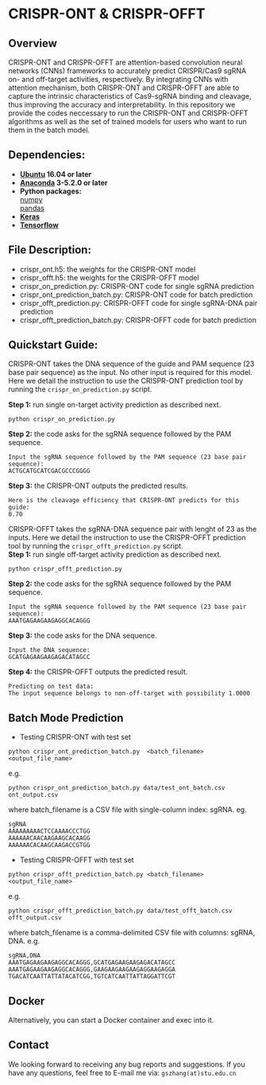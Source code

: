 # CRISPR-ONT & CRISPR-OFFT

## Overview
CRISPR-ONT and CRISPR-OFFT are attention-based convolution neural networks (CNNs) frameworks to accurately predict CRISPR/Cas9 sgRNA on- and off-target activities, respectively. By integrating CNNs with attention mechanism, both CRISPR-ONT and CRISPR-OFFT are able to capture the intrinsic characteristics of Cas9-sgRNA binding and cleavage, thus improving the accuracy and interpretability. In this repository we provide the codes neccessary to run the CRISPR-ONT and CRISPR-OFFT algorithms as well as the set of trained models for users who want to run them in the batch model.

## Dependencies:  
* **[Ubuntu](https://www.ubuntu.com/download/desktop) 16.04 or later**
* **[Anaconda](https://www.anaconda.com/distribution/#download-section) 3-5.2.0 or later**
* **Python packages:**   
  [numpy](https://numpy.org/)   
  [pandas](https://pandas.pydata.org/)      
 * **[Keras](https://keras.io/)**    
 * **[Tensorflow](https://tensorflow.google.cn/)**   

## File Description:  
* crispr_ont.h5: the weights for the CRISPR-ONT model  
* crispr_offt.h5: the weights for the CRISPR-OFFT model  
* crispr_on_prediction.py: CRISPR-ONT code for single sgRNA prediction  
* crispr_ont_prediction_batch.py: CRISPR-ONT code for batch prediction  
* crispr_offt_prediction.py: CRISPR-OFFT code for single sgRNA-DNA pair prediction  
* crispr_offt_prediction_batch.py: CRISPR-OFFT code for batch prediction   

## Quickstart Guide: 
CRISPR-ONT takes the DNA sequence of the guide and PAM sequence (23 base pair sequence) as the input. No other input is required for this model. Here we detail the instruction to use the CRISPR-ONT prediction tool by running the `crispr_on_prediction.py` script.

**Step 1:** run single on-target activity prediction as described next.
```
python crispr_on_prediction.py
```
**Step 2:** the code asks for the sgRNA sequence followed by the PAM sequence.
```
Input the sgRNA sequence followed by the PAM sequence (23 base pair sequence):  
ACTGCATGCATCGACGCCCGGGG
```
**Step 3:** the CRISPR-ONT outputs the predicted results.
```
Here is the cleavage efficiency that CRISPR-ONT predicts for this guide:    
0.70
```
CRISPR-OFFT takes the sgRNA-DNA sequence pair with lenght of 23 as the inputs. Here we detail the instruction to use the CRISPR-OFFT prediction tool by running the `crispr_offt_prediction.py` script.   
**Step 1:** run single off-target activity prediction as described next.
```
python crispr_offt_prediction.py
```
**Step 2:** the code asks for the sgRNA sequence followed by the PAM sequence.
```
Input the sgRNA sequence followed by the PAM sequence (23 base pair sequence):  
AAATGAGAAGAAGAGGCACAGGG
```
**Step 3:** the code asks for the DNA sequence.
```
Input the DNA sequence:  
GCATGAGAAGAAGAGACATAGCC
```
**Step 4:** the CRISPR-OFFT outputs the predicted result.
```
Predicting on test data:  
The input sequence belongs to non-off-target with possibility 1.0000
```
## Batch Mode Prediction  
* Testing CRISPR-ONT with test set
```
python crispr_ont_prediction_batch.py  <batch_filename> <output_file_name>
```
e.g.    
```
python crispr_ont_prediction_batch.py data/test_ont_batch.csv ont_output.csv
```
where batch_filename is a CSV file with single-column index: sgRNA. eg.  
```
sgRNA  
AAAAAAAAACTCCAAAACCCTGG  
AAAAAACAACAAGAAGCACAAGG  
AAAAAACACAAGCAAGACCGTGG  
```
* Testing CRISPR-OFFT with test set  
```
python crispr_offt_prediction_batch.py <batch_filename> <output_file_name>    
```
e.g.    
```
python crispr_offt_prediction_batch.py data/test_offt_batch.csv offt_output.csv
```
where batch_filename is a comma-delimited CSV file with columns: sgRNA, DNA. e.g.  
```
sgRNA,DNA  
AAATGAGAAGAAGAGGCACAGGG,GCATGAGAAGAAGAGACATAGCC  
AAATGAGAAGAAGAGGCACAGGG,GAAGAAGAAGAAGAGGAAGAGGA  
TGACATCAATTATTATACATCGG,TGTCATCAATTATTAGGATTCGT  
``` 
## Docker  
Alternatively, you can start a Docker container and exec into it.  

## Contact
We looking forward to receiving any bug reports and suggestions. If you have any questions, feel free to E-mail me via: `gszhang(at)stu.edu.cn`
